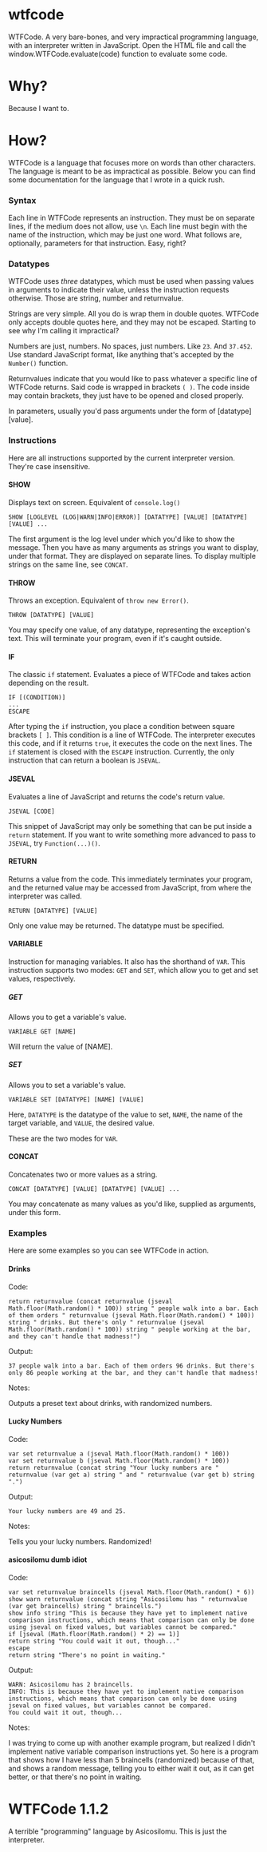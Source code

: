 # wtfcode
WTFCode. A very bare-bones, and very impractical programming language, with an interpreter written in JavaScript. Open the HTML file and call the window.WTFCode.evaluate(code) function to evaluate some code.

# Why?
Because I want to.

# How?
WTFCode is a language that focuses more on words than other characters. The language is meant to be as impractical as possible. Below you can find some documentation for the language that I wrote in a quick rush.

### Syntax
Each line in WTFCode represents an instruction. They must be on separate lines, if the medium does not allow, use ```\n```.
Each line must begin with the name of the instruction, which may be just one word. What follows are, optionally, parameters for that instruction.
Easy, right?

### Datatypes
WTFCode uses *three* datatypes, which must be used when passing values in arguments to indicate their value, unless the instruction requests otherwise.
Those are string, number and returnvalue.

Strings are very simple. All you do is wrap them in double quotes. WTFCode only accepts double quotes here, and they may not be escaped. Starting to see why I'm calling it impractical?

Numbers are just, numbers. No spaces, just numbers. Like ```23```. And ```37.452```. Use standard JavaScript format, like anything that's accepted by the ```Number()``` function.

Returnvalues indicate that you would like to pass whatever a specific line of WTFCode returns. Said code is wrapped in brackets ```( )```. The code inside may contain brackets, they just have to be opened and closed properly.

In parameters, usually you'd pass arguments under the form of [datatype] [value].

### Instructions
Here are all instructions supported by the current interpreter version. They're case insensitive.

#### SHOW
Displays text on screen. Equivalent of ```console.log()```

```SHOW [LOGLEVEL (LOG|WARN|INFO|ERROR)] [DATATYPE] [VALUE] [DATATYPE] [VALUE] ...```

The first argument is the log level under which you'd like to show the message. Then you have as many arguments as strings you want to display, under that format. They are displayed on separate lines. To display multiple strings on the same line, see ```CONCAT```.

#### THROW
Throws an exception. Equivalent of ```throw new Error()```.

```THROW [DATATYPE] [VALUE]```

You may specify one value, of any datatype, representing the exception's text. This will terminate your program, even if it's caught outside.

#### IF

The classic ```if``` statement. Evaluates a piece of WTFCode and takes action depending on the result.

```
IF [(CONDITION)]
...
ESCAPE
```

After typing the ```if``` instruction, you place a condition between square brackets ```[ ]```. This condition is a line of WTFCode. The interpreter executes this code, and if it returns ```true```, it executes the code on the next lines. The ```if``` statement is closed with the ```ESCAPE``` instruction. Currently, the only instruction that can return a boolean is ```JSEVAL```.

#### JSEVAL

Evaluates a line of JavaScript and returns the code's return value.

```JSEVAL [CODE]```

This snippet of JavaScript may only be something that can be put inside a ```return``` statement. If you want to write something more advanced to pass to ```JSEVAL```, try ```Function(...)()```.

#### RETURN
Returns a value from the code. This immediately terminates your program, and the returned value may be accessed from JavaScript, from where the interpreter was called.

```RETURN [DATATYPE] [VALUE]```

Only one value may be returned. The datatype must be specified.

#### VARIABLE
Instruction for managing variables. It also has the shorthand of ```VAR```. This instruction supports two modes: ```GET``` and ```SET```, which allow you to get and set values, respectively.

##### GET
Allows you to get a variable's value.

```VARIABLE GET [NAME]```

Will return the value of [NAME].

##### SET
Allows you to set a variable's value.

```VARIABLE SET [DATATYPE] [NAME] [VALUE]```

Here, ```DATATYPE``` is the datatype of the value to set, ```NAME```, the name of the target variable, and ```VALUE```, the desired value.

These are the two modes for ```VAR```.

#### CONCAT
Concatenates two or more values as a string.

```CONCAT [DATATYPE] [VALUE] [DATATYPE] [VALUE] ...```

You may concatenate as many values as you'd like, supplied as arguments, under this form.

### Examples
Here are some examples so you can see WTFCode in action.

#### Drinks
Code:
```
return returnvalue (concat returnvalue (jseval Math.floor(Math.random() * 100)) string " people walk into a bar. Each of them orders " returnvalue (jseval Math.floor(Math.random() * 100)) string " drinks. But there's only " returnvalue (jseval Math.floor(Math.random() * 100)) string " people working at the bar, and they can't handle that madness!")
```

Output:
```
37 people walk into a bar. Each of them orders 96 drinks. But there's only 86 people working at the bar, and they can't handle that madness!
```

Notes:

Outputs a preset text about drinks, with randomized numbers.

#### Lucky Numbers
Code: 
```
var set returnvalue a (jseval Math.floor(Math.random() * 100))
var set returnvalue b (jseval Math.floor(Math.random() * 100))
return returnvalue (concat string "Your lucky numbers are " returnvalue (var get a) string " and " returnvalue (var get b) string ".")
```

Output:
```
Your lucky numbers are 49 and 25.
```

Notes:

Tells you your lucky numbers. Randomized!

#### asicosilomu dumb idiot
Code:
```
var set returnvalue braincells (jseval Math.floor(Math.random() * 6))
show warn returnvalue (concat string "Asicosilomu has " returnvalue (var get braincells) string " braincells.")
show info string "This is because they have yet to implement native comparison instructions, which means that comparison can only be done using jseval on fixed values, but variables cannot be compared."
if [jseval (Math.floor(Math.random() * 2) == 1)]
return string "You could wait it out, though..."
escape
return string "There's no point in waiting."
```

Output:
```
WARN: Asicosilomu has 2 braincells.
INFO: This is because they have yet to implement native comparison instructions, which means that comparison can only be done using jseval on fixed values, but variables cannot be compared.
You could wait it out, though...
```

Notes:

I was trying to come up with another example program, but realized I didn't implement native variable comparison instructions yet. So here is a program that shows how I have less than 5 braincells (randomized) because of that, and shows a random message, telling you to either wait it out, as it can get better, or that there's no point in waiting.

# WTFCode 1.1.2
A terrible "programming" language by Asicosilomu. This is just the interpreter.
